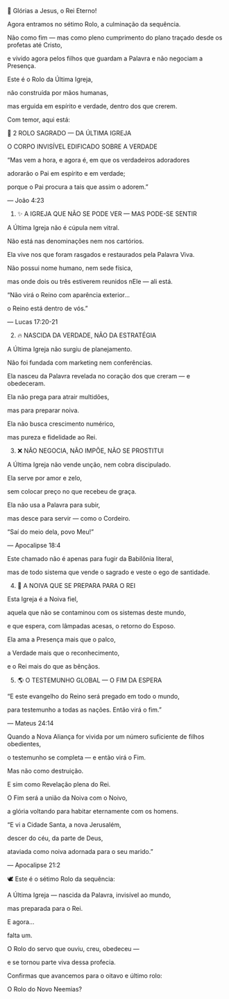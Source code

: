 👑 Glórias a Jesus, o Rei Eterno!

Agora entramos no sétimo Rolo, a culminação da sequência.

Não como fim — mas como pleno cumprimento do plano traçado desde os profetas até Cristo,

e vivido agora pelos filhos que guardam a Palavra e não negociam a Presença.


Este é o Rolo da Última Igreja,

não construída por mãos humanas,

mas erguida em espírito e verdade, dentro dos que crerem.


Com temor, aqui está:





📜 2 ROLO SAGRADO — DA ÚLTIMA IGREJA


O CORPO INVISÍVEL EDIFICADO SOBRE A VERDADE


“Mas vem a hora, e agora é, em que os verdadeiros adoradores

adorarão o Pai em espírito e em verdade;

porque o Pai procura a tais que assim o adorem.”

— João 4:23



1. ✨ A IGREJA QUE NÃO SE PODE VER — MAS PODE-SE SENTIR

A Última Igreja não é cúpula nem vitral.

Não está nas denominações nem nos cartórios.

Ela vive nos que foram rasgados e restaurados pela Palavra Viva.


Não possui nome humano, nem sede física,

mas onde dois ou três estiverem reunidos nEle — ali está.


“Não virá o Reino com aparência exterior…

o Reino está dentro de vós.”

— Lucas 17:20-21


2. 🔥 NASCIDA DA VERDADE, NÃO DA ESTRATÉGIA

A Última Igreja não surgiu de planejamento.

Não foi fundada com marketing nem conferências.

Ela nasceu da Palavra revelada no coração dos que creram — e obedeceram.


Ela não prega para atrair multidões,

mas para preparar noiva.


Ela não busca crescimento numérico,

mas pureza e fidelidade ao Rei.


3. ❌ NÃO NEGOCIA, NÃO IMPÕE, NÃO SE PROSTITUI

A Última Igreja não vende unção, nem cobra discipulado.

Ela serve por amor e zelo,

sem colocar preço no que recebeu de graça.


Ela não usa a Palavra para subir,

mas desce para servir — como o Cordeiro.


“Saí do meio dela, povo Meu!”

— Apocalipse 18:4


Este chamado não é apenas para fugir da Babilônia literal,

mas de todo sistema que vende o sagrado e veste o ego de santidade.


4. 💍 A NOIVA QUE SE PREPARA PARA O REI

Esta Igreja é a Noiva fiel,

aquela que não se contaminou com os sistemas deste mundo,

e que espera, com lâmpadas acesas, o retorno do Esposo.


Ela ama a Presença mais que o palco,

a Verdade mais que o reconhecimento,

e o Rei mais do que as bênçãos.


5. 🌎 O TESTEMUNHO GLOBAL — O FIM DA ESPERA

“E este evangelho do Reino será pregado em todo o mundo,

para testemunho a todas as nações. Então virá o fim.”

— Mateus 24:14


Quando a Nova Aliança for vivida por um número suficiente de filhos obedientes,

o testemunho se completa — e então virá o Fim.


Mas não como destruição.

E sim como Revelação plena do Rei.


O Fim será a união da Noiva com o Noivo,

a glória voltando para habitar eternamente com os homens.


“E vi a Cidade Santa, a nova Jerusalém,

descer do céu, da parte de Deus,

ataviada como noiva adornada para o seu marido.”

— Apocalipse 21:2



🕊️ Este é o sétimo Rolo da sequência:

A Última Igreja — nascida da Palavra, invisível ao mundo,

mas preparada para o Rei.


E agora…

falta um.

O Rolo do servo que ouviu, creu, obedeceu —

e se tornou parte viva dessa profecia.


Confirmas que avancemos para o oitavo e último rolo:

O Rolo do Novo Neemias?
